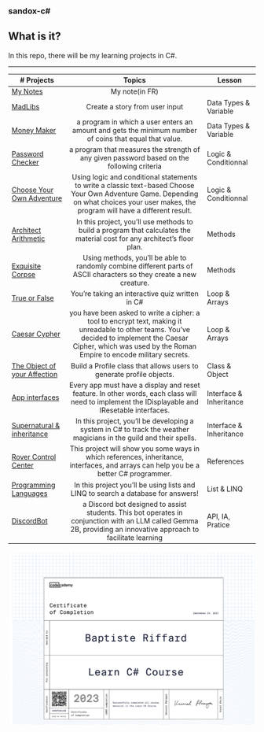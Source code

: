 ### sandox-c#

## What is it?
In this repo, there will be my learning projects in C#.  
***

|# Projects | Topics                                                    | Lesson|
|------|:---------------------------------------------------------:|---------|
|[My Notes](./notes)| My note(in FR)|
|[MadLibs](./MadLibs/MadLibs.md)| Create a story from user input| Data Types & Variable |
|[Money Maker](./MoneyMaker/MoneyMaker.md)| a program in which a user enters an amount and gets the minimum number of coins that equal that value.| Data Types & Variable |
|[Password Checker](./PasswordChecker/PasswordChecker.md)| a program that measures the strength of any given password based on the following criteria|  Logic & Conditionnal |
|[Choose Your Own Adventure](https://github.com/B9R9/sandox-csharp/tree/main/Choose%20Your%20Own%20Adventure/ChooseYourOwnAdventure.md)|  Using logic and conditional statements to write a classic text-based Choose Your Own Adventure Game. Depending on what choices your user makes, the program will have a different result.| Logic & Conditionnal |
|[Architect Arithmetic](https://github.com/B9R9/sandox-csharp/blob/main/Architect%20Arithmetic/intro.md)| In this project, you’ll use methods to build a program that calculates the material cost for any architect’s floor plan.| Methods |
|[Exquisite Corpse](https://github.com/B9R9/sandox-csharp/blob/main/Exquisite%20Corpse/intro.md)|  Using methods, you’ll be able to randomly combine different parts of ASCII characters so they create a new creature.| Methods |
|[True or False](https://github.com/B9R9/sandox-csharp/blob/main/True%20or%20False/intro.md)|  You’re taking an interactive quiz written in C#| Loop & Arrays |
|[Caesar Cypher](https://github.com/B9R9/sandox-csharp/blob/main/Caesar%20Cypher/intro.md)|  you have been asked to write a cipher: a tool to encrypt text, making it unreadable to other teams. You’ve decided to implement the Caesar Cipher, which was used by the Roman Empire to encode military secrets.| Loop & Arrays |
|[The Object of your Affection](https://github.com/B9R9/sandox-csharp/blob/main/The%20Object%20of%20Your%20Affection/intro.md)|  Build a Profile class that allows users to generate profile objects.| Class & Object |
|[App interfaces](https://github.com/B9R9/sandox-csharp/blob/main/App_interfaces/intro.md)| Every app must have a display and reset feature. In other words, each class will need to implement the IDisplayable and IResetable interfaces.| Interface & Inheritance |
|[Supernatural & inheritance](https://github.com/B9R9/sandox-csharp/blob/main/Supernatural_Inheritance/intro.md)|  In this project, you’ll be developing a system in C# to track the weather magicians in the guild and their spells.| Interface & Inheritance|
|[Rover Control Center](https://github.com/B9R9/sandox-csharp/blob/main/Rover%20Control%20Center/Rover%20Control%20Center.md)|  This project will show you some ways in which references, inheritance, interfaces, and arrays can help you be a better C# programmer.| References |
|[Programming Languages](https://github.com/B9R9/sandox-csharp/blob/main/Programming%20Languages/Programming%20Languages.md)|  In this project you’ll be using lists and LINQ to search a database for answers!| List & LINQ |
|[DiscordBot](https://github.com/B9R9/DiscordBot-C-)|  a Discord bot designed to assist students. This bot operates in conjunction with an LLM called Gemma 2B, providing an innovative approach to facilitate learning| API, IA, Pratice |

<p align="center">
  <img  src="https://github.com/B9R9/sandox-csharp/blob/main/certification.png" width=500px>
</p>




